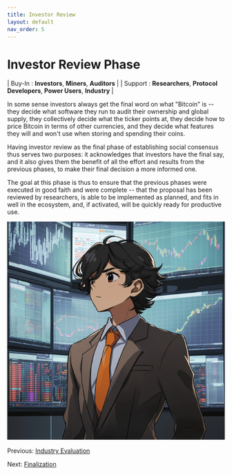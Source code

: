 ```yaml
---
title: Investor Review
layout: default
nav_order: 5
---
```


# Investor Review Phase

| Buy-In : **Investors**, **Miners**, **Auditors** |
| Support : **Researchers**, **Protocol Developers**, **Power Users**, **Industry** |

In some sense investors always get the final word on what "Bitcoin" is --
they decide what software they run to audit their ownership and global
supply, they collectively decide what the ticker points at, they decide
how to price Bitcoin in terms of other currencies, and they decide what
features they will and won't use when storing and spending their coins.

Having investor review as the final phase of establishing social consensus
thus serves two purposes: it acknowledges that investors have the final
say, and it also gives them the benefit of all the effort and results from
the previous phases, to make their final decision a more informed one.

The goal at this phase is thus to ensure that the previous phases were
executed in good faith and were complete -- that the proposal has been
reviewed by researchers, is able to be implemented as planned, and fits
in well in the ecosystem, and, if activated, will be quickly ready for
productive use.

![](img/investor.jpg)

Previous: [Industry Evaluation](industry)

Next: [Finalization](finalization)
